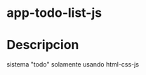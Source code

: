 # app-todo-list-js

Descripcion
====================================
sistema "todo" solamente usando html-css-js

